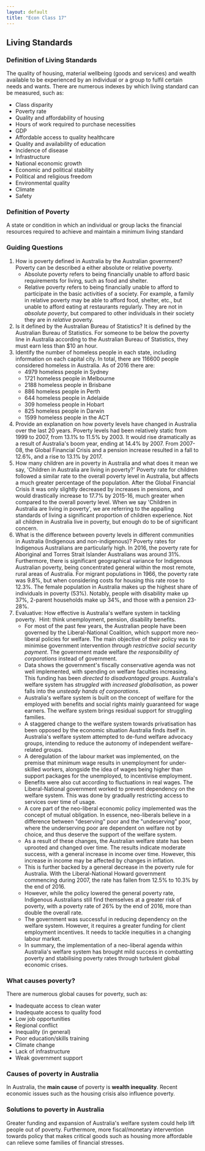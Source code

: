 ```yaml
---
layout: default
title: "Econ Class 17"
---
```


## Living Standards
### Definition of Living Standards
The quality of housing, material wellbeing (goods and services) and wealth available to be experienced by an individual or a group to fulfil certain needs and wants. There are numerous indexes by which living standard can be measured, such as:
- Class disparity
- Poverty rate
- Quality and affordability of housing
- Hours of work required to purchase necessities
- GDP
- Affordable access to quality healthcare
- Quality and availability of education
- Incidence of disease
- Infrastructure
- National economic growth
- Economic and political stability
- Political and religious freedom
- Environmental quality
- Climate
- Safety

### Definition of Poverty
A state or condition in which an individual or group lacks the financial resources required to achieve and maintain a minimum living standard


### Guiding Questions
1. How is poverty defined in Australia by the Australian government?
	Poverty can be described a either absolute or relative poverty.
	- Absolute poverty refers to being financially unable to afford basic requirements for living, such as food and shelter.
	- Relative poverty refers to being financially unable to afford to participate in the basic activities of a society. For example, a family in relative poverty may be able to afford food, shelter, etc., but unable to afford eating at restaurants regularly. They are not in *absolute poverty*, but compared to other individuals in their society they are in *relative* poverty.
2. Is it defined by the Australian Bureau of Statistics?
	It is defined by the Australian Bureau of Statistics. For someone to be below the poverty line in Australia according to the Australian Bureau of Statistics, they must earn less than $10 an hour.
3. Identify the number of homeless people in each state, including information on each capital city.
	In total, there are 116600 people considered homeless in Australia. As of 2016 there are:
	- 4979 homeless people in Sydney
	- 1721 homeless people in Melbourne
	- 2188 homeless people in Brisbane
	- 886 homeless people in Perth
	- 644 homeless people in Adelaide
	- 309 homeless people in Hobart
	- 825 homeless people in Darwin
	- 1599 homeless people in the ACT
4.  Provide an explanation on how poverty levels have changed in Australia over the last 20 years.
	Poverty levels had been relatively static from 1999 to 2007, from 13.1% to 11.5% by 2003. It would rise dramatically as a result of Australia's boom year, ending at 14.4% by 2007. From 2007-08, the Global Financial Crisis and a pension increase resulted in a fall to 12.6%, and a rise to 13.1% by 2017.
5. How many children are in poverty in Australia and what does it mean we say, 'Children in Australia are living in poverty?'
	Poverty rate for children followed a similar rate to the overall poverty level in Australia, but affects a much greater percentage of the population. After the Global Financial  Crisis it was only slightly decreased by increases in pensions, and would drastically increase to 17.7% by 2015-16, much greater when compared to the overall poverty level.
	When we say 'Children in Australia are living in poverty', we are referring to the appalling standards of living a significant proportion of children experience. Not all children in Australia live in poverty, but enough do to be of significant concern.
6. What is the difference between poverty levels in different communities in Australia (Indigenous and non-indigenous)?
	Poverty rates for Indigenous Australians are particularly high. In 2016, the poverty rate for Aboriginal and Torres Strait Islander Australians was around 31%. Furthermore, there is significant geographical variance for Indigenous Australian poverty, being concentrated general within the most remote, rural areas of Australia.
	For migrant populations in 1966, the poverty rate was 9.8%, but when considering costs for housing this rate rose to 12.3%.
	The female population in Australia makes up the highest share of individuals in poverty (53%). Notably, people with disability make up 37%, 2-parent households make up 34%, and those with a pension 23-28%.
7. Evaluative: How effective is Australia's welfare system in tackling poverty.  Hint: think unemployment, pension, disability benefits.
	- For most of the past few years, the Australian people have been governed by the Liberal-National Coalition, which support more neo-liberal policies for welfare. The main objective of their policy was to minimise government intervention *through restrictive social security payment*. The government made welfare *the responsibility of corporations* instead of government.
	- Data shows the government's fiscally conservative agenda was not well implemented, with spending on welfare faculties increasing. This funding has been *directed to disadvantaged groups*. Australia's welfare system has *struggled with increased globalisation*, as power falls into the *unsteady hands of corporations*.
	- Australia's welfare system is built on the concept of welfare for the employed with benefits and social rights mainly guaranteed for wage earners. The welfare system brings residual support for struggling families.
	- A staggered change to the welfare system towards privatisation has been opposed by the economic situation Australia finds itself in. Australia's welfare system attempted to de-fund welfare advocacy groups, intending to reduce the autonomy of independent welfare-related groups. 
	- A deregulation of the labour market was implemented, on the premise that minimum wage results in unemployment for under-skilled workers, alongside the idea of wages being higher than support packages for the unemployed, to incentivise employment.
	- Benefits were also cut according to fluctuations in real wages. The Liberal-National government worked to prevent dependency on the welfare system. This was done by gradually restricting access to services over time of usage.
	- A core part of the neo-liberal economic policy implemented was the concept of mutual obligation. In essence, neo-liberals believe in a difference between "deserving" poor and the "undeserving" poor, where the underserving poor are dependent on welfare not by choice, and thus deserve the support of the welfare system.
	- As a result of these changes, the Australian welfare state has been uprooted and changed over time. The results indicate moderate success, with a general increase in income over time. However, this increase in income may be affected by changes in inflation.
	- This is further backed by a general decrease in the poverty rule for Australia. With the Liberal-National Howard government commencing during 2007, the rate has fallen from 12.5% to 10.3% by the end of 2016.
	- However, while the policy lowered the general poverty rate, Indigenous Australians still find themselves at a greater risk of poverty, with a poverty rate of 26% by the end of 2016, more than double the overall rate.
	- The government was successful in reducing dependency on the welfare system. However, it requires a greater funding for client employment incentives. It needs to tackle inequities in a changing labour market.
	- In summary, the implementation of a neo-liberal agenda within Australia's welfare system has brought mild success in combatting poverty and stabilising poverty rates through turbulent global economic crises.

### What causes poverty?
There are numerous global causes for poverty, such as:
- Inadequate access to clean water
- Inadequate access to quality food
- Low job opportunities
- Regional conflict
- Inequality (in general)
- Poor education/skills training
- Climate change
- Lack of infrastructure
- Weak government support

### Causes of poverty in Australia
In Australia, the **main cause** of poverty is **wealth inequality**. Recent economic issues such as the housing crisis also influence poverty.


### Solutions to poverty in Australia
Greater funding and expansion of Australia's welfare system could help lift people out of poverty. Furthermore, more fiscal/monetary intervention towards policy that makes critical goods such as housing more affordable can relieve some families of financial stresses.
